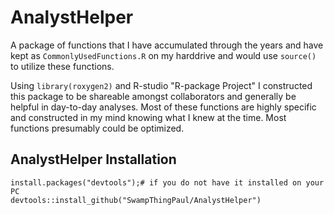 # AnalystHelper

A package of functions that I have accumulated through the years and have kept as `CommonlyUsedFunctions.R` on my harddrive and would use `source()` to utilize these functions. 

Using `library(roxygen2)` and R-studio "R-package Project" I constructed this package to be shareable amongst collaborators and generally be helpful in day-to-day analyses. Most of these functions are highly specific and constructed in my mind knowing what I knew at the time. Most functions presumably could be optimized. 


## AnalystHelper Installation

```
install.packages("devtools");# if you do not have it installed on your PC
devtools::install_github("SwampThingPaul/AnalystHelper")
```
